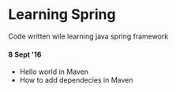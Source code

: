 # Learning Spring
Code written wile learning java spring framework

#### 8 Sept '16
- Hello world in Maven
- How to add dependecies in Maven
